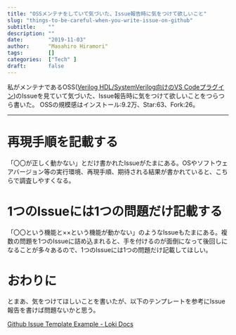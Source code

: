 ```yaml
---
title: "OSSメンテナをしていて気づいた、Issue報告時に気をつけて欲しいこと"
slug: "things-to-be-careful-when-you-write-issue-on-github"
subtitle:    ""
description: ""
date:        "2019-11-03"
author:      "Masahiro Hiramori"
tags:        []
categories:  ["Tech" ]
draft:       false
---
```


私がメンテナであるOSS([Verilog HDL/SystemVerilog向けのVS Codeプラグイン](https://marketplace.visualstudio.com/items/mshr-h.VerilogHDL))のIssueを見ていて気づいた、Issue報告時に気をつけて欲しいことをつらつら書いた。
OSSの規模感はインストール:9.2万、Star:63、Fork:26。

---

# 再現手順を記載する

「〇〇が正しく動かない」とだけ書かれたIssueがたまにある。OSやソフトウェアバージョン等の実行環境、再現手順、期待される結果が書かれていると、こちらで調査しやすくなる。

# 1つのIssueには1つの問題だけ記載する

「〇〇という機能と××という機能が動かない」のようなIssueもたまにある。複数の問題を1つのIssueに詰め込まれると、手を付けるのが面倒になって後回しになることが多々あるので、1つのIssueには1つの問題だけ記載してほしい。

# おわりに

とまあ、気をつけてほしいことを書いたが、以下のテンプレートを参考にIssue報告を書けば問題ないかと思う。

[Github Issue Template Example - Loki Docs](https://lokidocs.com/Contributing/Issue_Template/)